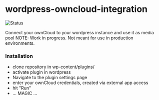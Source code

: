 # wordpress-owncloud-integration
![Status](https://img.shields.io/badge/Status-work%20in%20progress-red.svg)

Connect your ownCloud to your wordpress instance and use it as media pool
NOTE: Work in progress. Not meant for use in production environments.

### Installation
- clone repository in wp-content/plugins/
- activate plugin in wordpress
- Navigate to the plugin settings page
- enter your ownCloud credentials, created via external app access
- hit "Run"
- ... MAGIC ...
